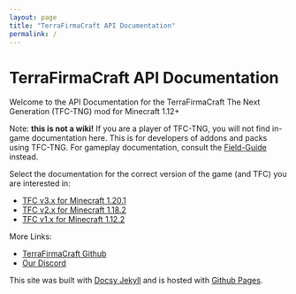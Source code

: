 ```yaml
---
layout: page
title: "TerraFirmaCraft API Documentation"
permalink: /
---
```


# TerraFirmaCraft API Documentation

Welcome to the API Documentation for the TerraFirmaCraft The Next Generation (TFC-TNG) mod for Minecraft 1.12+

Note: **this is not a wiki!** If you are a player of TFC-TNG, you will not find in-game documentation here. This is for developers of addons and packs using TFC-TNG. For gameplay documentation, consult the [Field-Guide](https://terrafirmacraft.github.io/Field-Guide/en_us/) instead.

Select the documentation for the correct version of the game (and TFC) you are interested in:

- [TFC v3.x for Minecraft 1.20.1](1.20.x/)
- [TFC v2.x for Minecraft 1.18.2](1.18.x/)
- [TFC v1.x for Minecraft 1.12.2](1.12.x/)

More Links:

- [TerraFirmaCraft Github](https://github.com/TerraFirmaCraft/TerraFirmaCraft)
- [Our Discord](https://discord.com/invite/PRuAKvY)

This site was built with [Docsy Jekyll](https://vsoch.github.io/docsy-jekyll) and is hosted with [Github Pages](https://pages.github.com/).
